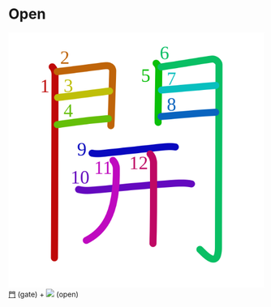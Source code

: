 # Open
![開](../kanji-colorize/958b.svg)
[門](../kanji-dict/門.md) (gate) + ![](http://www.kanjidamage.com/assets/radsmall/open-598f270893445214cea8c9c6a4a9722c4f2d3a00fea3d0e5e87519ed14df2cbd.jpg) (open)